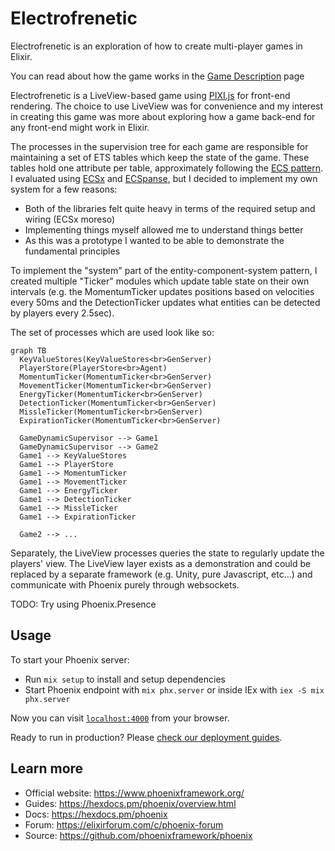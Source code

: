 # Electrofrenetic

Electrofrenetic is an exploration of how to create multi-player games in Elixir.

You can read about how the game works in the [Game Description](https://github.com/cheerfulstoic/electrofrenetic/wiki/Game-Description) page

Electrofrenetic is a LiveView-based game using [PIXI.js](https://pixijs.com) for front-end rendering.  The choice to use LiveView was for convenience and my interest in creating this game was more about exploring how a game back-end for any front-end might work in Elixir.

The processes in the supervision tree for each game are responsible for maintaining a set of ETS tables which keep the state of the game.  These tables hold one attribute per table, approximately following the [ECS pattern](https://en.wikipedia.org/wiki/Entity_component_system).  I evaluated using [ECSx](https://github.com/ecsx-framework/ECSx) and [ECSpanse](https://github.com/iacobson/ecspanse), but I decided to implement my own system for a few reasons:

 * Both of the libraries felt quite heavy in terms of the required setup and wiring (ECSx moreso)
 * Implementing things myself allowed me to understand things better
 * As this was a prototype I wanted to be able to demonstrate the fundamental principles

To implement the "system" part of the entity-component-system pattern, I created multiple "Ticker" modules which update table state on their own intervals (e.g. the MomentumTicker updates positions based on velocities every 50ms and the DetectionTicker updates what entities can be detected by players every 2.5sec).

The set of processes which are used look like so:

```mermaid
graph TB
  KeyValueStores(KeyValueStores<br>GenServer)
  PlayerStore(PlayerStore<br>Agent)
  MomentumTicker(MomentumTicker<br>GenServer)
  MovementTicker(MomentumTicker<br>GenServer)
  EnergyTicker(MomentumTicker<br>GenServer)
  DetectionTicker(MomentumTicker<br>GenServer)
  MissleTicker(MomentumTicker<br>GenServer)
  ExpirationTicker(MomentumTicker<br>GenServer)

  GameDynamicSupervisor --> Game1
  GameDynamicSupervisor --> Game2
  Game1 --> KeyValueStores
  Game1 --> PlayerStore
  Game1 --> MomentumTicker
  Game1 --> MovementTicker
  Game1 --> EnergyTicker
  Game1 --> DetectionTicker
  Game1 --> MissleTicker
  Game1 --> ExpirationTicker

  Game2 --> ...

```

Separately, the LiveView processes queries the state to regularly update the players' view.  The LiveView layer exists as a demonstration and could be replaced by a separate framework (e.g. Unity, pure Javascript, etc...) and communicate with Phoenix purely through websockets.

TODO: Try using Phoenix.Presence

## Usage

To start your Phoenix server:

* Run `mix setup` to install and setup dependencies
* Start Phoenix endpoint with `mix phx.server` or inside IEx with `iex -S mix phx.server`

Now you can visit [`localhost:4000`](http://localhost:4000) from your browser.

Ready to run in production? Please [check our deployment guides](https://hexdocs.pm/phoenix/deployment.html).

## Learn more

* Official website: <https://www.phoenixframework.org/>
* Guides: <https://hexdocs.pm/phoenix/overview.html>
* Docs: <https://hexdocs.pm/phoenix>
* Forum: <https://elixirforum.com/c/phoenix-forum>
* Source: <https://github.com/phoenixframework/phoenix>
